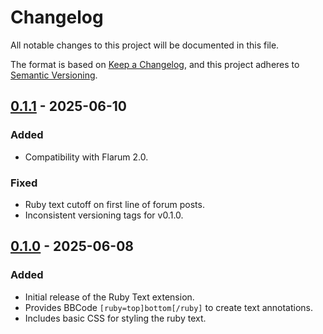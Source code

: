 # Changelog

All notable changes to this project will be documented in this file.

The format is based on [Keep a Changelog](https://keepachangelog.com/en/1.0.0/),
and this project adheres to [Semantic Versioning](https://semver.org/spec/v2.0.0.html).

## [0.1.1](https://github.com/kitbur/ruby-text/releases/tag/v0.1.1) - 2025-06-10

### Added
- Compatibility with Flarum 2.0.

### Fixed
- Ruby text cutoff on first line of forum posts.
- Inconsistent versioning tags for v0.1.0.

## [0.1.0](https://github.com/kitbur/ruby-text/releases/tag/v0.1.0) - 2025-06-08

### Added
- Initial release of the Ruby Text extension.
- Provides BBCode `[ruby=top]bottom[/ruby]` to create text annotations.
- Includes basic CSS for styling the ruby text.